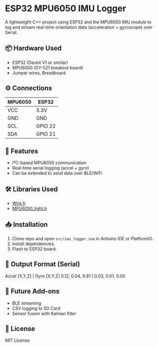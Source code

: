 # ESP32 MPU6050 IMU Logger

A lightweight C++ project using ESP32 and the MPU6050 IMU module to log and stream real-time orientation data (acceleration + gyroscope) over Serial.

## 📦 Hardware Used
- ESP32 (Devkit V1 or similar)
- MPU6050 (GY-521 breakout board)
- Jumper wires, Breadboard

## ⚙️ Connections
| MPU6050 | ESP32   |
| ------- | ------- |
| VCC     | 3.3V    |
| GND     | GND     |
| SCL     | GPIO 22 |
| SDA     | GPIO 21 |

## 🧠 Features
- I²C-based MPU6050 communication
- Real-time serial logging (accel + gyro)
- Can be extended to send data over BLE/WiFi

## 🛠️ Libraries Used
- [Wire.h](https://www.arduino.cc/en/reference/wire)
- [MPU6050_light.h](https://github.com/rfetick/MPU6050_light)

## 📥 Installation
1. Clone repo and open `src/imu_logger.ino` in Arduino IDE or PlatformIO.
2. Install dependencies.
3. Flash to ESP32 board.

## 📄 Output Format (Serial)
Accel [X,Y,Z] | Gyro [X,Y,Z]
0.12, 0.04, 9.81 | 0.03, 0.01, 0.00


## 🧪 Future Add-ons
- BLE streaming
- CSV logging to SD Card
- Sensor fusion with Kalman filter

## 📃 License
MIT License
